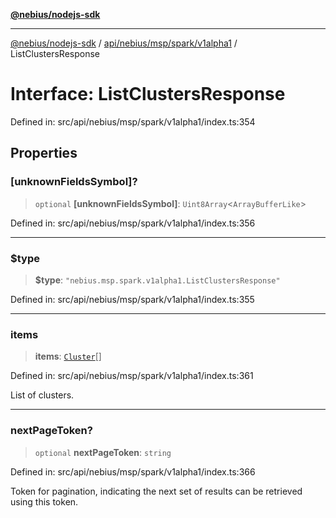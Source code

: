 [**@nebius/nodejs-sdk**](../../../../../../README.md)

***

[@nebius/nodejs-sdk](../../../../../../README.md) / [api/nebius/msp/spark/v1alpha1](../README.md) / ListClustersResponse

# Interface: ListClustersResponse

Defined in: src/api/nebius/msp/spark/v1alpha1/index.ts:354

## Properties

### \[unknownFieldsSymbol\]?

> `optional` **\[unknownFieldsSymbol\]**: `Uint8Array`\<`ArrayBufferLike`\>

Defined in: src/api/nebius/msp/spark/v1alpha1/index.ts:356

***

### $type

> **$type**: `"nebius.msp.spark.v1alpha1.ListClustersResponse"`

Defined in: src/api/nebius/msp/spark/v1alpha1/index.ts:355

***

### items

> **items**: [`Cluster`](Cluster.md)[]

Defined in: src/api/nebius/msp/spark/v1alpha1/index.ts:361

List of clusters.

***

### nextPageToken?

> `optional` **nextPageToken**: `string`

Defined in: src/api/nebius/msp/spark/v1alpha1/index.ts:366

Token for pagination, indicating the next set of results can be retrieved using this token.
